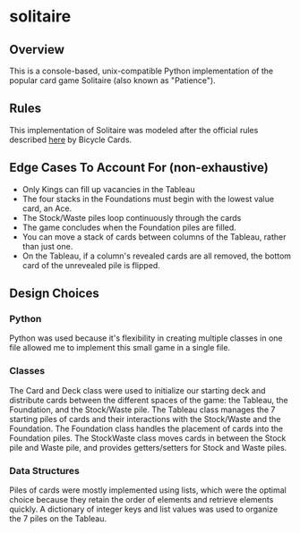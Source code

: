 # solitaire

## Overview
This is a console-based, unix-compatible Python implementation of the popular card game Solitaire (also known as "Patience").

## Rules
This implementation of Solitaire was modeled after the official rules described [here](https://www.bicyclecards.com/how-to-play/solitaire/) by Bicycle Cards.

## Edge Cases To Account For (non-exhaustive)
- Only Kings can fill up vacancies in the Tableau
- The four stacks in the Foundations must begin with the lowest value card, an Ace.
- The Stock/Waste piles loop continuously through the cards
- The game concludes when the Foundation piles are filled.
- You can move a stack of cards between columns of the Tableau, rather than just one.
- On the Tableau, if a column's revealed cards are all removed, the bottom card of the unrevealed pile is flipped.

## Design Choices
### Python
Python was used because it's flexibility in creating multiple classes in one file allowed me to implement this small game in a single file.
### Classes
The Card and Deck class were used to initialize our starting deck and distribute cards between the different spaces of the game: the Tableau, the Foundation, and the Stock/Waste pile. The Tableau class manages the 7 starting piles of cards and their interactions with the Stock/Waste and the Foundation. The Foundation class handles the placement of cards into the Foundation piles. The StockWaste class moves cards in between the Stock pile and Waste pile, and provides getters/setters for Stock and Waste piles.
### Data Structures
Piles of cards were mostly implemented using lists, which were the optimal choice because they retain the order of elements and retrieve elements quickly. A dictionary of integer keys and list values was used to organize the 7 piles on the Tableau.
